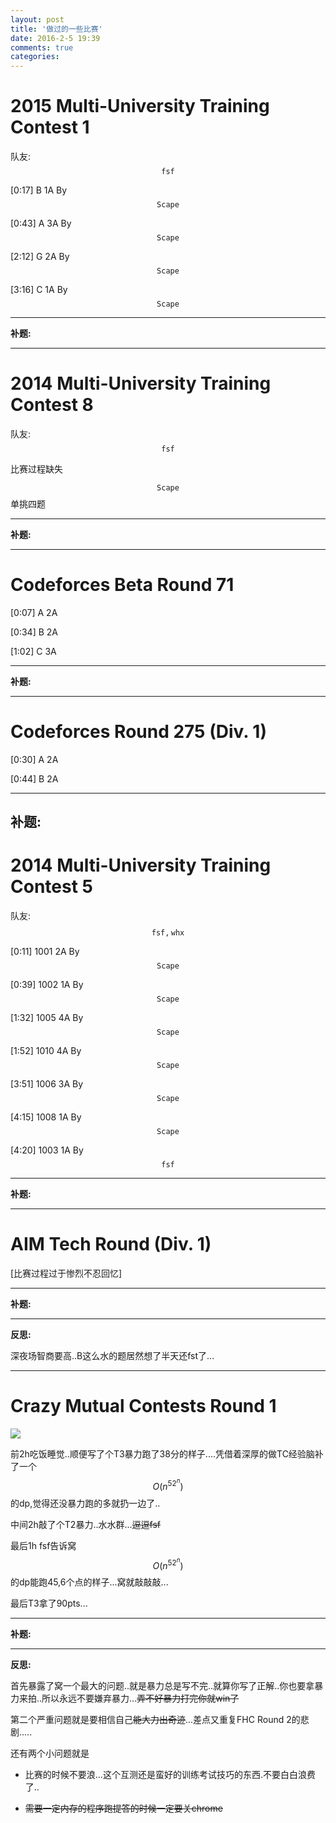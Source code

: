 ```yaml
---
layout: post
title: '做过的一些比赛'
date: 2016-2-5 19:39
comments: true
categories:
---
```


<script type="text/javascript" src="http://cdn.mathjax.org/mathjax/latest/MathJax.js?config=default"></script>
# 2015 Multi-University Training Contest 1

队友:$$\mathtt{fsf}$$

[0:17] B 1A  By $$\mathtt{Scape}$$

[0:43] A 3A  By $$\mathtt{Scape}$$

[2:12] G 2A  By $$\mathtt{Scape}$$

[3:16] C 1A  By $$\mathtt{Scape}$$

---

**补题:**


---

# 2014 Multi-University Training Contest 8

队友:$$\mathtt{fsf}$$

比赛过程缺失

$$\mathtt{Scape}$$单挑四题


---

**补题:**

---

# Codeforces Beta Round 71

[0:07] A 2A

[0:34] B 2A

[1:02] C 3A

---

**补题:**

---

# Codeforces Round 275 (Div. 1)

[0:30] A 2A

[0:44] B 2A

---

**补题:**
---

# 2014 Multi-University Training Contest 5

队友:$$\mathtt{fsf,whx}$$

[0:11] 1001 2A  By $$\mathtt{Scape}$$

[0:39] 1002 1A  By $$\mathtt{Scape}$$

[1:32] 1005 4A  By $$\mathtt{Scape}$$

[1:52] 1010 4A  By $$\mathtt{Scape}$$

[3:51] 1006 3A  By $$\mathtt{Scape}$$

[4:15] 1008 1A  By $$\mathtt{Scape}$$

[4:20] 1003 1A  By $$\mathtt{fsf}$$

---

**补题:**

---

# AIM Tech Round (Div. 1)

[比赛过程过于惨烈不忍回忆]

---

**补题:**

---

**反思:**

深夜场智商要高..B这么水的题居然想了半天还fst了...

---

# Crazy Mutual Contests Round 1

![](http://7xoz7t.com1.z0.glb.clouddn.com/Crazy%20Mutual%20Contests%20Round%201%20Ranklist.jpg)

前2h吃饭睡觉..顺便写了个T3暴力跑了38分的样子....凭借着深厚的做TC经验脑补了一个$$O(n^52^n)$$的dp,觉得还没暴力跑的多就扔一边了..

中间2h敲了个T2暴力..水水群...<del>逗逗fsf</del>

最后1h fsf告诉窝$$O(n^52^n)$$的dp能跑45,6个点的样子...窝就敲敲敲...

最后T3拿了90pts...

---

**补题:**

---

**反思:**

首先暴露了窝一个最大的问题..就是暴力总是写不完..就算你写了正解..你也要拿暴力来拍..所以永远不要嫌弃暴力...<del>弄不好暴力打完你就win了</del>

第二个严重问题就是要相信自己<del>能大力出奇迹</del>...差点又重复FHC Round 2的悲剧.....

还有两个小问题就是

- 比赛的时候不要浪...这个互测还是蛮好的训练考试技巧的东西.不要白白浪费了..

- <del>需要一定内存的程序跑提答的时候一定要关chrome</del>
